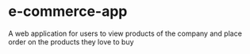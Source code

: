 # e-commerce-app
A web application for users to view products of the company and place order on the products they love to buy
